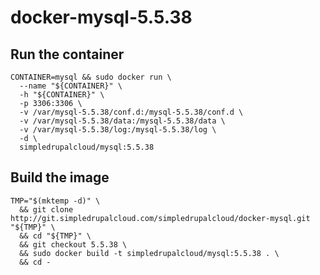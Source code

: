 docker-mysql-5.5.38
===================

Run the container
-----------------

    CONTAINER=mysql && sudo docker run \
      --name "${CONTAINER}" \
      -h "${CONTAINER}" \
      -p 3306:3306 \
      -v /var/mysql-5.5.38/conf.d:/mysql-5.5.38/conf.d \
      -v /var/mysql-5.5.38/data:/mysql-5.5.38/data \
      -v /var/mysql-5.5.38/log:/mysql-5.5.38/log \
      -d \
      simpledrupalcloud/mysql:5.5.38

Build the image
---------------

    TMP="$(mktemp -d)" \
      && git clone http://git.simpledrupalcloud.com/simpledrupalcloud/docker-mysql.git "${TMP}" \
      && cd "${TMP}" \
      && git checkout 5.5.38 \
      && sudo docker build -t simpledrupalcloud/mysql:5.5.38 . \
      && cd -